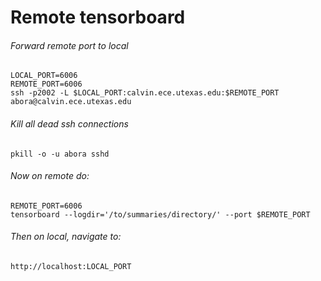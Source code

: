 # Remote tensorboard


###### Forward remote port to local
```
LOCAL_PORT=6006
REMOTE_PORT=6006
ssh -p2002 -L $LOCAL_PORT:calvin.ece.utexas.edu:$REMOTE_PORT abora@calvin.ece.utexas.edu
```

###### Kill all dead ssh connections
```
pkill -o -u abora sshd
```

###### Now on remote do:
```
REMOTE_PORT=6006
tensorboard --logdir='/to/summaries/directory/' --port $REMOTE_PORT
```

###### Then on local, navigate to:
```
http://localhost:LOCAL_PORT
```
